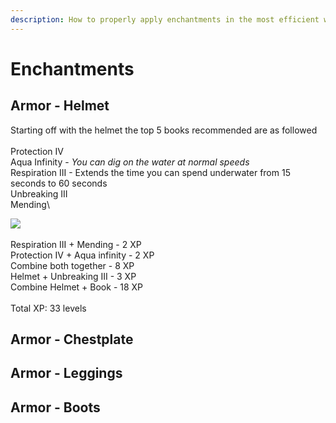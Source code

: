 ```yaml
---
description: How to properly apply enchantments in the most efficient way
---
```


# Enchantments

## Armor - Helmet

Starting off with the helmet the top 5 books recommended are as followed\
\
Protection IV\
Aqua Infinity - _You can dig on the water at normal speeds_\
Respiration III - Extends the time you can spend underwater from 15 seconds to 60 seconds\
Unbreaking III \
Mending\


![](../.gitbook/assets/Anvil\_GUI.png)\
\
Respiration III + Mending - 2 XP\
Protection IV + Aqua infinity - 2 XP\
Combine both together - 8 XP\
Helmet + Unbreaking III - 3 XP\
Combine Helmet + Book - 18 XP\
\
Total XP: 33 levels

## Armor - Chestplate

## Armor - Leggings

## Armor - Boots

